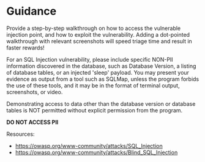 # Guidance

Provide a step-by-step walkthrough on how to access the vulnerable injection point, and how to exploit the vulnerability.
Adding a dot-pointed walkthrough with relevant screenshots will speed triage time and result in faster rewards!

For an SQL Injection vulnerability, please include specific NON-PII information discovered in the database, such as Database Version, a listing of database tables, or an injected 'sleep' payload. You may present your evidence as output from a tool such as SQLMap, unless the program forbids the use of these tools, and it may be in the format of terminal output, screenshots, or video.

Demonstrating access to data other than the database version or database tables is NOT permitted without explicit permission from the program.

**DO NOT ACCESS PII**

Resources:

- <https://owasp.org/www-community/attacks/SQL_Injection>
- <https://owasp.org/www-community/attacks/Blind_SQL_Injection>
